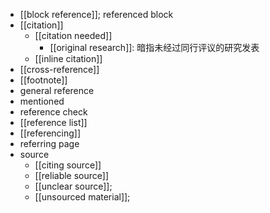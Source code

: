 - [[block reference]]; referenced block
- [[citation]]
    - [[citation needed]]
        - [[original research]]: 暗指未经过同行评议的研究发表
    - [[inline citation]]
- [[cross-reference]]
- [[footnote]]
- general reference
- mentioned
- reference check
- [[reference list]]
- [[referencing]]
- referring page
- source
    - [[citing source]]
    - [[reliable source]]
    - [[unclear source]];
    - [[unsourced material]];
